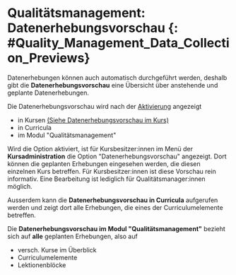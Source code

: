# Qualitätsmanagement: Datenerhebungsvorschau {: #Quality_Management_Data_Collection_Previews}


Datenerhebungen können auch automatisch durchgeführt werden, deshalb gibt die **Datenerhebungsvorschau** eine Übersicht über anstehende und geplante Datenerhebungen.

Die Datenerhebungsvorschau wird nach der [Aktivierung](../../manual_admin/administration/Modules_Quality_Management.de.md) angezeigt

* in Kursen [(Siehe Datenerhebungsvorschau im Kurs)](../learningresources/Data_Collection_Previews.de.md)
* in Curricula
* im Modul "Qualitätsmanagement"

Wird die Option aktiviert, ist für Kursbesitzer:innen im Menü der **Kursadministration** die Option "Datenerhebungsvorschau" angezeigt. Dort können die geplanten Erhebungen eingesehen werden, die diesen einzelnen Kurs betreffen. Für Kursbesitzer:innen ist diese Vorschau rein informativ. Eine Bearbeitung ist lediglich für Qualitätsmanager:innen möglich.

Ausserdem kann die **Datenerhebungsvorschau in Curricula** aufgerufen werden und zeigt dort alle Erhebungen, die eines der Curriculumelemente betreffen.

Die **Datenerhebungsvorschau im Modul "Qualitätsmanagement"** bezieht sich auf **alle** geplanten Erhebungen, also auf

* versch. Kurse im Überblick
* Curriculumelemente
* Lektionenblöcke

